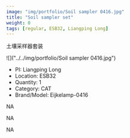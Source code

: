 ```yaml
---
image: "img/portfolio/Soil sampler 0416.jpg"
title: "Soil sampler set"
weight: 0
tags: [regular, ESB32, Liangping Long]
---
```


土壤采样器套装

<!--more-->

![]("../../img/portfolio/Soil sampler 0416.jpg")

- PI: Liangping Long
- Location: ESB32
- Quantity: 1
- Category: CAT
- Brand/Model: Eijkelamp-0416

NA

NA

NA
